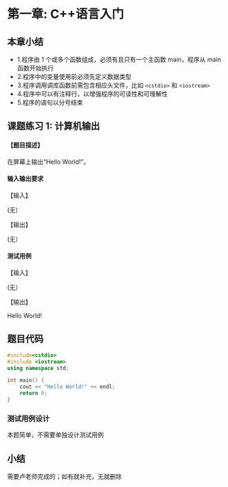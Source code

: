 # 第一章: C++语言入门

## 本章小结

- 1.程序由 1 个或多个函数组成，必须有且只有一个主函数 main，程序从 main 函数开始执行
- 2.程序中的变量使用前必须先定义数据类型
- 3.程序调用调库函数前需包含相应头文件，比如 `<cstdio>` 和 `<iostream>`
- 4.程序中可以有注释行，以增强程序的可读性和可理解性
- 5.程序的语句以分号结束

## 课题练习 1: 计算机输出

#### 【题目描述】

在屏幕上输出“Hello World!”。

#### 输入输出要求

【输入】

(无）

【输出】

(无）

#### 测试用例

【输入】

(无）

【输出】

Hello World!

## 题目代码

```c++
#include<cstdio>
#include <iostream>
using namespace std;

int main() {
    cout << "Hello World!" << endl;
    return 0;
}
```

### 测试用例设计

本题简单，不需要单独设计测试用例

## 小结

需要卢老师完成的；如有就补充，无就删除
